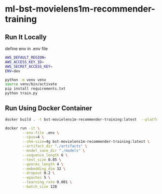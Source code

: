 # ml-bst-movielens1m-recommender-training


## Run It Locally

define env in .env file

```sh
AWS_DEFAULT_REGION=
AWS_ACCESS_KEY_ID=
AWS_SECRET_ACCESS_KEY=
ENV=dev
```

```sh
python -m venv venv
source venv/bin/activate
pip install requirements.txt
python train.py
```

## Run Using Docker Container
```sh
docker build . -t bst-movielens1m-recommender-training:latest  --platform linux/arm64/v8
```

```sh
docker run -it \
        --env-file .env \
        --cpus=4 \
        --shm-size=4g bst-movielens1m-recommender-training:latest \
        --artifact_dir "./artifacts" \
        --model_save_dir "./models" \
        --sequence_length 6 \
        --test_size 0.85 \
        --genres_length 4 \
        --embedding_dim 32 \
        --dropout 0.2 \
        --epoches 5 \
        --learning_rate 0.001 \
        --batch_size 128
```


